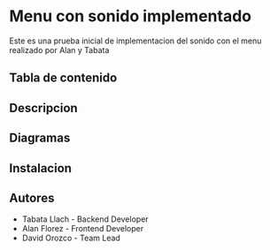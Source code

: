 # Menu con sonido implementado

Este es una prueba inicial de implementacion del sonido con el menu realizado por Alan y Tabata

## Tabla de contenido

## Descripcion

## Diagramas

## Instalacion


## Autores
 - Tabata Llach - Backend Developer
 - Alan Florez - Frontend Developer
 - David Orozco - Team Lead
